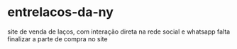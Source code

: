 # entrelacos-da-ny
site de venda de laços, com interação direta na rede social e whatsapp
falta finalizar a parte de compra no site
